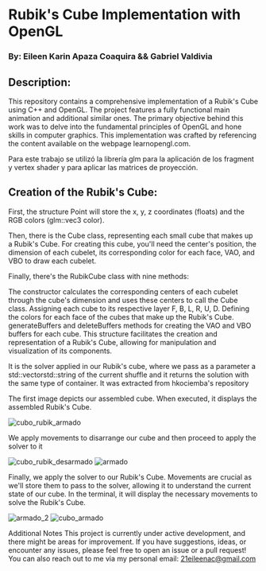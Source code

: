 # Rubik's Cube Implementation with OpenGL
### By: Eileen Karin Apaza Coaquira && Gabriel Valdivia

## Description:
This repository contains a comprehensive implementation of a Rubik's Cube using C++ and OpenGL. The project features a fully functional main animation and additional similar ones. The primary objective behind this work was to delve into the fundamental principles of OpenGL and hone skills in computer graphics. This implementation was crafted by referencing the content available on the webpage learnopengl.com.

Para este trabajo se utilizó la librería glm para la aplicación de los fragment y vertex shader y para aplicar las matrices de proyección. 

## Creation of the Rubik's Cube:

First, the structure Point will store the x, y, z coordinates (floats) and the RGB colors (glm::vec3 color).

Then, there is the Cube class, representing each small cube that makes up a Rubik's Cube. For creating this cube, you'll need the center's position, the dimension of each cubelet, its corresponding color for each face, VAO, and VBO to draw each cubelet.

Finally, there's the RubikCube class with nine methods:

The constructor calculates the corresponding centers of each cubelet through the cube's dimension and uses these centers to call the Cube class.
Assigning each cube to its respective layer F, B, L, R, U, D.
Defining the colors for each face of the cubes that make up the Rubik's Cube.
generateBuffers and deleteBuffers methods for creating the VAO and VBO buffers for each cube.
This structure facilitates the creation and representation of a Rubik's Cube, allowing for manipulation and visualization of its components.

It is the solver applied in our Rubik's cube, where we pass as a parameter a std::vectorstd::string of the current shuffle and it returns the solution with the same type of container. It was extracted from hkociemba's repository

The first image depicts our assembled cube. When executed, it displays the assembled Rubik's Cube.

![cubo_rubik_armado](https://github.com/3ileen/CuboRubik-Opengl/assets/65795781/24726c74-9346-4938-a6a9-66192913dc25)


We apply movements to disarrange our cube and then proceed to apply the solver to it

![cubo_rubik_desarmado](https://github.com/3ileen/CuboRubik-Opengl/assets/65795781/b984e847-7514-43d6-a469-aad515586665)
![armado](https://github.com/3ileen/CuboRubik-Opengl/assets/65795781/ebc252e3-c47f-40a9-859b-afd222eef4aa)

Finally, we apply the solver to our Rubik's Cube. Movements are crucial as we'll store them to pass to the solver, allowing it to understand the current state of our cube. In the terminal, it will display the necessary movements to solve the Rubik's Cube.

![armado_2](https://github.com/3ileen/CuboRubik-Opengl/assets/65795781/89e0384f-e36a-4c0f-bee2-f5ba6fbd310b)
![cubo_armado](https://github.com/3ileen/CuboRubik-Opengl/assets/65795781/c496881e-7b39-4dc0-b6c1-10eaf064e39f)


Additional Notes
This project is currently under active development, and there might be areas for improvement. If you have suggestions, ideas, or encounter any issues, please feel free to open an issue or a pull request! You can also reach out to me via my personal email: 21eileenac@gmail.com
